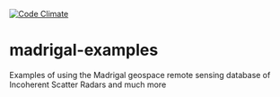 [![Code Climate](https://codeclimate.com/github/scienceopen/madrigal-examples/badges/gpa.svg)](https://codeclimate.com/github/scienceopen/madrigal-examples)
# madrigal-examples
Examples of using the Madrigal geospace remote sensing database of Incoherent Scatter Radars and much more
